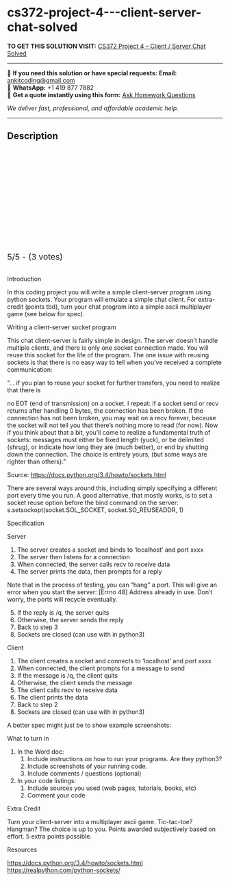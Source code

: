 # cs372-project-4---client-server-chat-solved
**TO GET THIS SOLUTION VISIT:** [CS372 Project 4 – Client / Server Chat Solved](https://www.ankitcodinghub.com/product/cs372-project-4-client-server-chat-solved/)


---

📩 **If you need this solution or have special requests:** **Email:** ankitcoding@gmail.com  
📱 **WhatsApp:** +1 419 877 7882  
📄 **Get a quote instantly using this form:** [Ask Homework Questions](https://www.ankitcodinghub.com/services/ask-homework-questions/)

*We deliver fast, professional, and affordable academic help.*

---

<h2>Description</h2>



<div class="kk-star-ratings kksr-auto kksr-align-center kksr-valign-top" data-payload="{&quot;align&quot;:&quot;center&quot;,&quot;id&quot;:&quot;95800&quot;,&quot;slug&quot;:&quot;default&quot;,&quot;valign&quot;:&quot;top&quot;,&quot;ignore&quot;:&quot;&quot;,&quot;reference&quot;:&quot;auto&quot;,&quot;class&quot;:&quot;&quot;,&quot;count&quot;:&quot;3&quot;,&quot;legendonly&quot;:&quot;&quot;,&quot;readonly&quot;:&quot;&quot;,&quot;score&quot;:&quot;5&quot;,&quot;starsonly&quot;:&quot;&quot;,&quot;best&quot;:&quot;5&quot;,&quot;gap&quot;:&quot;4&quot;,&quot;greet&quot;:&quot;Rate this product&quot;,&quot;legend&quot;:&quot;5\/5 - (3 votes)&quot;,&quot;size&quot;:&quot;24&quot;,&quot;title&quot;:&quot;CS372 Project 4 – Client \/ Server Chat Solved&quot;,&quot;width&quot;:&quot;138&quot;,&quot;_legend&quot;:&quot;{score}\/{best} - ({count} {votes})&quot;,&quot;font_factor&quot;:&quot;1.25&quot;}">

<div class="kksr-stars">

<div class="kksr-stars-inactive">
            <div class="kksr-star" data-star="1" style="padding-right: 4px">


<div class="kksr-icon" style="width: 24px; height: 24px;"></div>
        </div>
            <div class="kksr-star" data-star="2" style="padding-right: 4px">


<div class="kksr-icon" style="width: 24px; height: 24px;"></div>
        </div>
            <div class="kksr-star" data-star="3" style="padding-right: 4px">


<div class="kksr-icon" style="width: 24px; height: 24px;"></div>
        </div>
            <div class="kksr-star" data-star="4" style="padding-right: 4px">


<div class="kksr-icon" style="width: 24px; height: 24px;"></div>
        </div>
            <div class="kksr-star" data-star="5" style="padding-right: 4px">


<div class="kksr-icon" style="width: 24px; height: 24px;"></div>
        </div>
    </div>

<div class="kksr-stars-active" style="width: 138px;">
            <div class="kksr-star" style="padding-right: 4px">


<div class="kksr-icon" style="width: 24px; height: 24px;"></div>
        </div>
            <div class="kksr-star" style="padding-right: 4px">


<div class="kksr-icon" style="width: 24px; height: 24px;"></div>
        </div>
            <div class="kksr-star" style="padding-right: 4px">


<div class="kksr-icon" style="width: 24px; height: 24px;"></div>
        </div>
            <div class="kksr-star" style="padding-right: 4px">


<div class="kksr-icon" style="width: 24px; height: 24px;"></div>
        </div>
            <div class="kksr-star" style="padding-right: 4px">


<div class="kksr-icon" style="width: 24px; height: 24px;"></div>
        </div>
    </div>
</div>


<div class="kksr-legend" style="font-size: 19.2px;">
            5/5 - (3 votes)    </div>
    </div>
<div class="page" title="Page 1">
<div class="layoutArea">
<div class="column">
&nbsp;

Introduction

In this coding project you will write a simple client-server program using python sockets. Your program will emulate a simple chat client. For extra-credit (points tbd), turn your chat program into a simple ascii multiplayer game (see below for spec).

Writing a client-server socket program

This chat client-server is fairly simple in design. The server doesn’t handle multiple clients, and there is only one socket connection made. You will reuse this socket for the life of the program. The one issue with reusing sockets is that there is no easy way to tell when you’ve received a complete communication:

“… if you plan to reuse your socket for further transfers, you need to realize that there is

no EOT (end of transmission) on a socket. I repeat: if a socket send or recv returns after handling 0 bytes, the connection has been broken. If the connection has not been broken, you may wait on a recv forever, because the socket will not tell you that there’s nothing more to read (for now). Now if you think about that a bit, you’ll come to realize a fundamental truth of sockets: messages must either be fixed length (yuck), or be delimited (shrug), or indicate how long they are (much better), or end by shutting down the connection. The choice is entirely yours, (but some ways are righter than others).”

Source: https://docs.python.org/3.4/howto/sockets.html

There are several ways around this, including simply specifying a different port every time you run. A good alternative, that mostly works, is to set a socket reuse option before the bind command on the server: s.setsockopt(socket.SOL_SOCKET, socket.SO_REUSEADDR, 1)

Specification

Server

<ol>
<li>The server creates a socket and binds to ‘localhost’ and port xxxx</li>
<li>The server then listens for a connection</li>
<li>When connected, the server calls recv to receive data</li>
<li>The server prints the data, then prompts for a reply</li>
</ol>
</div>
</div>
<div class="layoutArea">
<div class="column">
Note that in the process of testing, you can “hang” a port. This will give an error when you start the server: [Errno 48] Address already in use. Don’t worry, the ports will recycle eventually.

</div>
</div>
</div>
<div class="page" title="Page 2">
<div class="layoutArea">
<div class="column">
<ol start="5">
<li>If the reply is /q, the server quits</li>
<li>Otherwise, the server sends the reply</li>
<li>Back to step 3</li>
<li>Sockets are closed (can use with in python3)</li>
</ol>
Client

<ol>
<li>The client creates a socket and connects to ‘localhost’ and port xxxx</li>
<li>When connected, the client prompts for a message to send</li>
<li>If the message is /q, the client quits</li>
<li>Otherwise, the client sends the message</li>
<li>The client calls recv to receive data</li>
<li>The client prints the data</li>
<li>Back to step 2</li>
<li>Sockets are closed (can use with in python3)</li>
</ol>
A better spec might just be to show example screenshots:

What to turn in

<ol>
<li>In the Word doc:
<ol>
<li>Include instructions on how to run your programs. Are they python3?</li>
<li>Include screenshots of your running code.</li>
<li>Include comments / questions (optional)</li>
</ol>
</li>
<li>In your code listings:
<ol>
<li>Include sources you used (web pages, tutorials, books, etc)</li>
<li>Comment your code</li>
</ol>
</li>
</ol>
Extra Credit

Turn your client-server into a multiplayer ascii game. Tic-tac-toe? Hangman? The choice is up to you. Points awarded subjectively based on effort. 5 extra points possible.

</div>
</div>
</div>
<div class="page" title="Page 3">
<div class="layoutArea">
<div class="column">
Resources

https://docs.python.org/3.4/howto/sockets.html https://realpython.com/python-sockets/

</div>
</div>
</div>
